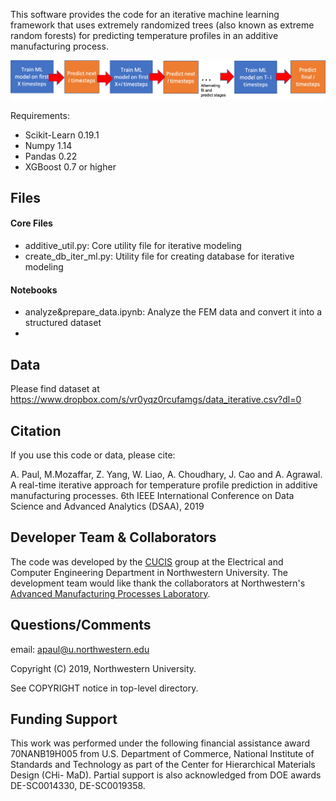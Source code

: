 This software provides the code for an iterative machine learning framework that uses extremely randomized trees (also known as extreme random forests) for predicting temperature profiles in an additive manufacturing process. 

<p align="center">
  <img src="iterative_additive.png" width="800">
</p>

Requirements:

* Scikit-Learn 0.19.1
* Numpy 1.14
* Pandas 0.22
* XGBoost 0.7 or higher

## Files

#### Core Files
- additive_util.py: Core utility file for iterative modeling
- create_db_iter_ml.py: Utility file for creating database for iterative modeling 

#### Notebooks
- analyze&prepare_data.ipynb: Analyze the FEM data and convert it into a structured dataset 
- 

## Data 

Please find dataset at https://www.dropbox.com/s/vr0yqz0rcufamgs/data_iterative.csv?dl=0 

## Citation

If you use this code or data, please cite:

A. Paul, M.Mozaffar, Z. Yang, W. Liao, A. Choudhary, J. Cao and A. Agrawal. A real-time iterative approach for temperature profile prediction in additive manufacturing processes. 6th IEEE International Conference on Data Science and Advanced Analytics (DSAA), 2019


## Developer Team & Collaborators 

The code was developed by the <a href="http://cucis.ece.northwestern.edu/">CUCIS</a> group at the Electrical and Computer Engineering Department in Northwestern University. The development team would like thank the collaborators at Northwestern's <a href="http://ampl.mech.northwestern.edu/">Advanced Manufacturing Processes Laboratory</a>. 


## Questions/Comments

email: apaul@u.northwestern.edu

Copyright (C) 2019, Northwestern University.

See COPYRIGHT notice in top-level directory.

## Funding Support

This work was performed under the following financial assistance award 70NANB19H005 from U.S. Department of Commerce, National Institute of Standards and Technology as part of the Center for Hierarchical Materials Design (CHi- MaD). Partial support is also acknowledged from DOE awards DE-SC0014330, DE-SC0019358.
